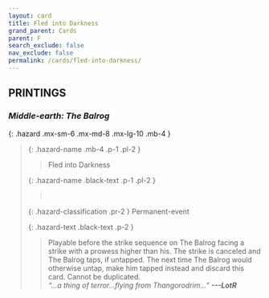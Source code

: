 ```yaml
---
layout: card
title: Fled into Darkness
grand_parent: Cards
parent: F
search_exclude: false
nav_exclude: false
permalink: /cards/fled-into-darkness/
---
```


## PRINTINGS


### _Middle-earth: The Balrog_

{: .hazard .mx-sm-6 .mx-md-8 .mx-lg-10 .mb-4 }
> {: .hazard-name .mb-4 .p-1 .pl-2 }
> > <div class="hazard-mp"></div>
> > <div class="card-name">Fled into Darkness</div>
>
> {: .hazard-name .black-text .p-1 .pl-2 }
> > &nbsp;
>
> {: .hazard-classification .pr-2 }
> Permanent-event
>
> {: .hazard-text .black-text .p-2 }
> > Playable before the strike sequence on The Balrog facing a strike with a prowess higher than his. The strike is canceled and The Balrog taps, if untapped. The next time The Balrog would otherwise untap, make him tapped instead and discard this card. Cannot be duplicated.   <br>_“...a thing of terror...flying from Thangorodrim...”_ ***---&#65279;LotR*** 
>
